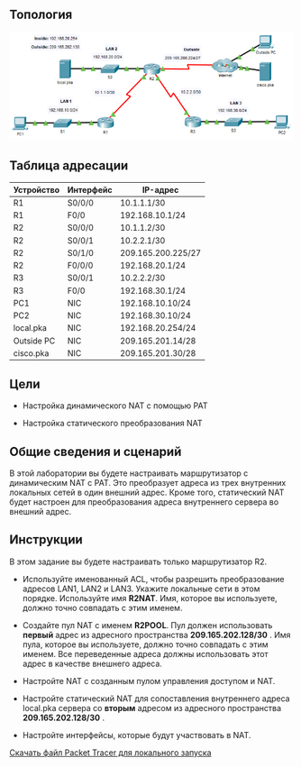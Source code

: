 ## Топология

![](./assets/topology.png)

## Таблица адресации

| Устройство | Интерфейс | IP-адрес           |
|------------|-----------|--------------------|
| R1         | S0/0/0    | 10.1.1.1/30        |
| R1         | F0/0      | 192.168.10.1/24    |
| R2         | S0/0/0    | 10.1.1.2/30        |
| R2         | S0/0/1    | 10.2.2.1/30        |
| R2         | S0/1/0    | 209.165.200.225/27 |
| R2         | F0/0/0    | 192.168.20.1/24    |
| R3         | S0/0/1    | 10.2.2.2/30        |
| R3         | F0/0      | 192.168.30.1/24    |
| PC1        | NIC       | 192.168.10.10/24   |
| PC2        | NIC       | 192.168.30.10/24   |
| local.pka  | NIC       | 192.168.20.254/24  |
| Outside PC | NIC       | 209.165.201.14/28  |
| cisco.pka  | NIC       | 209.165.201.30/28  |

## Цели

-   Настройка динамического NAT с помощью PAT

-   Настройка статического преобразования NAT

## Общие сведения и сценарий

В этой лаборатории вы будете настраивать маршрутизатор с динамическим NAT с PAT. Это преобразует адреса из трех внутренних локальных сетей в один внешний адрес. Кроме того, статический NAT будет настроен для преобразования адреса внутреннего сервера во внешний адрес.

## Инструкции

В этом задание вы будете настраивать только маршрутизатор R2.

-   Используйте именованный ACL, чтобы разрешить преобразование адресов LAN1, LAN2 и LAN3. Укажите локальные сети в этом порядке. Используйте имя **R2NAT**. Имя, которое вы используете, должно точно совпадать с этим именем.

-   Создайте пул NAT с именем **R2POOL**. Пул должен использовать **первый** адрес из адресного пространства **209.165.202.128/30** . Имя пула, которое вы используете, должно точно совпадать с этим именем. Все переведенные адреса должны использовать этот адрес в качестве внешнего адреса.

-   Настройте NAT с созданным пулом управления доступом и NAT.

-   Настройте статический NAT для сопоставления внутреннего адреса local.pka сервера со **вторым** адресом из адресного пространства **209.165.202.128/30** .

-   Настройте интерфейсы, которые будут участвовать в NAT.

[Скачать файл Packet Tracer для локального запуска](./assets/6.8.1-packet-tracer---configure-nat-for-ipv4_ru-RU.pka)
